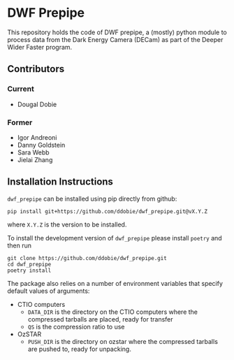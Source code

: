 # DWF Prepipe

This repository holds the code of DWF prepipe, a (mostly) python module to process data from the Dark Energy Camera (DECam) as part of the Deeper Wider Faster program.

## Contributors
### Current

* Dougal Dobie

### Former
* Igor Andreoni
* Danny Goldstein
* Sara Webb
* Jielai Zhang

## Installation Instructions
`dwf_prepipe` can be installed using pip directly from github:
```
pip install git+https://github.com/ddobie/dwf_prepipe.git@vX.Y.Z
```
where `X.Y.Z` is the version to be installed.

To install the development version of `dwf_prepipe` please install `poetry` and then run
```
git clone https://github.com/ddobie/dwf_prepipe.git
cd dwf_prepipe
poetry install
```

The package also relies on a number of environment variables that specify default values of arguments:
* CTIO computers
  * `DATA_DIR` is the directory on the CTIO computers where the compressed tarballs are placed, ready for transfer
  * `QS` is the compression ratio to use
* OzSTAR
  * `PUSH_DIR` is the directory on ozstar where the compressed tarballs are pushed to, ready for unpacking.
